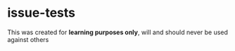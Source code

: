 # issue-tests


This was created for **learning purposes only**, will and should never be used against others
